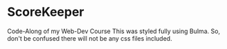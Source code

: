 # ScoreKeeper
Code-Along of my Web-Dev Course
This was styled fully using Bulma. So, don't be confused there will not be any css files included.
